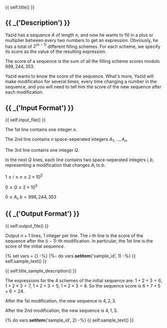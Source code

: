 {{ self.title() }}

## {{ _('Description') }}

Yazid has a sequence $A$ of length $n$, and now he wants to fill in a plus or multiplier between every two numbers to get an expression. Obviously, he has a total of $2^(n-1)$ different filling schemes. For each scheme, we specify its score as the value of the resulting expression.

The score of a sequence is the sum of all the filling scheme scores modulo $998,244,353$.

Yazid wants to know the score of the sequence. What's more, Yazid will make modification for several times, every time changing a number in the sequence, and you will need to tell him the score of the new sequence after each modification.

## {{ _('Input Format') }}

{{ self.input_file() }}

The $1$st line contains one integer $n$.

The $2$nd line contains $n$ space-seperated integers $A_1,\dots,A_n$.

The $3$rd line contains one integer $Q$.

In the next $Q$ lines, each line contains two space-seperated integers $i,b$, representing a modification that changes $A_i$ to $b$.

$1\leq i\leq n\leq 2\times 10^5$

$0\leq Q\leq 2\times 10^5$

$0\leq A_{i},b < 998,244,353$

## {{ _('Output Format') }}

{{ self.output_file() }}

Output $n+1$ lines, $1$ integer per line. The $i$-th line is the score of the sequence after the $(i-1)$-th modification. In particular, the $1$st line is the score of the initial sequence.

{% set vars = {} -%}
{%- do vars.__setitem__('sample_id', 1) -%}
{{ self.sample_text() }}

{{ self.title_sample_description() }}

The expressions for the $4$ schemes of the initial sequence are: $1+2+3=6$, $1+2\times 3=7$, $1\times 2+3=5$, $1\times 2\times 3 =6$. So the sequence score is $6+7+5+6=24$.

After the $1$st modification, the new sequence is $4,2,3$.

After the $2$nd modification, the new sequence is $4,1,3$.

{% do vars.__setitem__('sample_id', 2) -%}
{{ self.sample_text() }}

